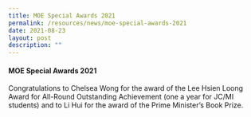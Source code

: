 ```yaml
---
title: MOE Special Awards 2021
permalink: /resources/news/moe-special-awards-2021
date: 2021-08-23
layout: post
description: ""
---
```

#### MOE Special Awards 2021

Congratulations to Chelsea Wong for the award of the Lee Hsien Loong Award for All-Round Outstanding Achievement (one a year for JC/MI students) and to Li Hui for the award of the Prime Minister’s Book Prize.